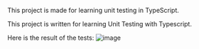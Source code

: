 
This project is made for learning unit testing in TypeScript.

This project is written for learning Unit Testing with Typescript. 

Here is the result of the tests:
![image](https://github.com/YahyoMahmudov/Unit-Tests-with-Typescript/assets/109512781/8aabd170-21d5-4016-8c1c-4ad0139bc361)
